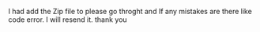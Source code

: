 I had add the Zip file to please go throght and If any mistakes are there like code error. I will resend it.
thank you

